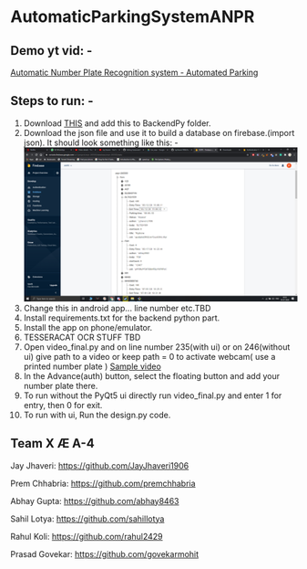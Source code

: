 # AutomaticParkingSystemANPR

## Demo yt vid: - 
[Automatic Number Plate Recognition system - Automated Parking](https://www.youtube.com/watch?v=i64AUqCuKV8&feature=youtu.be)

## Steps to run: -
1) Download [THIS](https://drive.google.com/file/d/10lYoIKufiyKaw570UvLbRHbUY6YGYlht/view?usp=sharing) and add this to BackendPy folder.
2) Download the json file and use it to build a database on firebase.(import json). It should look something like this: -
![](images/database.png)
3) Change this in android app... line number etc.TBD
4) Install requirements.txt for the backend python part.
5) Install the app on phone/emulator.
6) TESSERACAT OCR STUFF TBD
7) Open video_final.py and on line number 235(with ui) or on 246(without ui) give path to a video or keep path = 0 to activate webcam( use a printed number plate )
  [Sample video](https://drive.google.com/file/d/1QL5nR2pNM71CKH2vehXpEgiqdH6SAAho/view?usp=sharing)
8) In the Advance(auth) button, select the floating button and add your number plate there.
9) To run without the PyQt5 ui directly run video_final.py and enter 1 for entry, then 0 for exit.
10) To run with ui, Run the design.py code.

## Team X Æ A-4
Jay Jhaveri: https://github.com/JayJhaveri1906

Prem Chhabria: https://github.com/premchhabria

Abhay Gupta: https://github.com/abhay8463

Sahil Lotya: https://github.com/sahillotya

Rahul Koli: https://github.com/rahul2429

Prasad Govekar: https://github.com/govekarmohit
